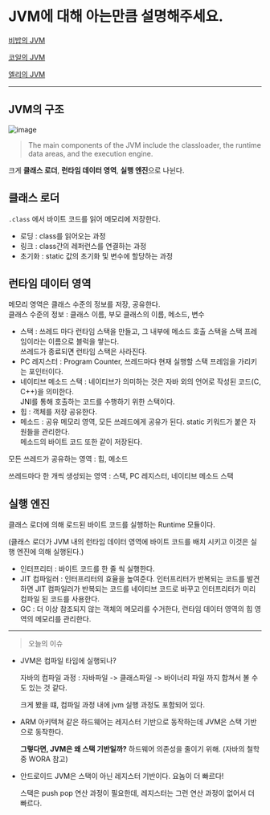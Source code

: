 # JVM에 대해 아는만큼 설명해주세요.

[비밥의 JVM](bebop.md)

[코일의 JVM](coyle-jvm.md)

[엘리의 JVM](elly-jvm.md)



---

## JVM의 구조

![image](https://user-images.githubusercontent.com/13347548/83965962-7499a600-a8f2-11ea-828e-f95d70be01cc.png)

>  The main components of the JVM include the classloader, the runtime data areas, and the execution engine.

크게 **클래스 로더**, **런타임 데이터 영역**, **실행 엔진**으로 나뉜다.



## 클래스 로더 

`.class` 에서 바이트 코드를 읽어 메모리에 저장한다.

- 로딩 : class를 읽어오는 과정
- 링크 : class간의 레퍼런스를 연결하는 과정
- 초기화 : static 값의 초기화 및 변수에 할당하는 과정



## 런타임 데이터 영역

메모리 영역은 클래스 수준의 정보를 저장, 공유한다.  
클래스 수준의 정보 : 클래스 이름, 부모 클래스의 이름, 메소드, 변수



- 스택 : 쓰레드 마다 런타임 스택을 만들고, 그 내부에 메소드 호출 스택을 스택 프레임이라는 이름으로 블럭을 쌓는다.  
  쓰레드가 종료되면 런타임 스택은 사라진다.
- PC 레지스터 : Program Counter, 쓰레드마다 현재 실행할 스택 프레임을 가리키는 포인터이다.
- 네이티브 메소드 스택 : 네이티브가 의미하는 것은 자바 외의 언어로 작성된 코드(C, C++)을 의미한다.  
  JNI를 통해 호출하는 코드를 수행하기 위한 스택이다.
- 힙 : 객체를 저장 공유한다.
- 메소드 : 공유 메모리 영역, 모든 쓰레드에게 공유가 된다. static 키워드가 붙은 자원들을 관리한다.  
  메소드의 바이트 코드 또한 같이 저장된다.



모든 쓰레드가 공유하는 영역 : 힙, 메소드

쓰레드마다 한 개씩 생성되는 영역 : 스택, PC 레지스터, 네이티브 메소드 스택



## 실행 엔진

클래스 로더에 의해 로드된 바이트 코드를 실행하는 Runtime 모듈이다.

(클래스 로더가 JVM 내의 런타임 데이터 영역에 바이트 코드를 배치 시키고 이것은 실행 엔진에 의해 실행된다.)

- 인터프리터 : 바이트 코드를 한 줄 씩 실행한다.
- JIT 컴파일러 : 인터프리터의 효율을 높여준다. 인터프리터가 반복되는 코드를 발견하면 JIT 컴파일러가 반복되는 코드를 네이티브 코드로 바꾸고 인터프리터가 미리 컴파일 된 코드를 사용한다.
- GC : 더 이상 참조되지 않는 객체의 메모리를 수거한다, 런타임 데이터 영역의 힙 영역의 메모리를 관리한다.



---







> 오늘의 이슈

- JVM은 컴파일 타임에 실행되나?

  자바의 컴파일 과정 : 자바파일 -> 클래스파일 -> 바이너리 파일 까지 합쳐서 볼 수도 있는 것 같다.

  크게 봤을 떄, 컴파일 과정 내에 jvm 실행 과정도 포함되어 있다.

- ARM 아키텍쳐 같은 하드웨어는 레지스터 기반으로 동작하는데 JVM은 스택 기반으로 동작한다.

  **그렇다면, JVM은 왜 스택 기반일까?** 하드웨어 의존성을 줄이기 위해. (자바의 철학 중 WORA 참고)

- 안드로이드 JVM은 스택이 아닌 레지스터 기반이다. 요놈이 더 빠르다!

  스택은 push pop 연산 과정이 필요한데, 레지스터는 그런 연산 과정이 없어서 더 빠르다.

